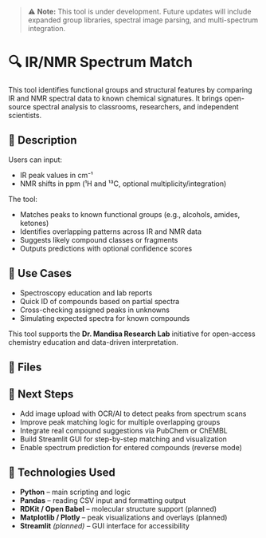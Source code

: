 > ⚠️ **Note:** This tool is under development. Future updates will include expanded group libraries, spectral image parsing, and multi-spectrum integration.

# 🔍 IR/NMR Spectrum Match

This tool identifies functional groups and structural features by comparing IR and NMR spectral data to known chemical signatures. It brings open-source spectral analysis to classrooms, researchers, and independent scientists.


## 🧬 Description

Users can input:
- IR peak values in cm⁻¹
- NMR shifts in ppm (¹H and ¹³C, optional multiplicity/integration)

The tool:
- Matches peaks to known functional groups (e.g., alcohols, amides, ketones)
- Identifies overlapping patterns across IR and NMR data
- Suggests likely compound classes or fragments
- Outputs predictions with optional confidence scores


## 🎯 Use Cases

- Spectroscopy education and lab reports  
- Quick ID of compounds based on partial spectra  
- Cross-checking assigned peaks in unknowns  
- Simulating expected spectra for known compounds

This tool supports the **Dr. Mandisa Research Lab** initiative for open-access chemistry education and data-driven interpretation.


## 📁 Files


## 🧠 Next Steps

- Add image upload with OCR/AI to detect peaks from spectrum scans  
- Improve peak matching logic for multiple overlapping groups  
- Integrate real compound suggestions via PubChem or ChEMBL  
- Build Streamlit GUI for step-by-step matching and visualization  
- Enable spectrum prediction for entered compounds (reverse mode)


## 🧰 Technologies Used

- **Python** – main scripting and logic  
- **Pandas** – reading CSV input and formatting output  
- **RDKit / Open Babel** – molecular structure support (planned)  
- **Matplotlib / Plotly** – peak visualizations and overlays (planned)  
- **Streamlit** *(planned)* – GUI interface for accessibility  

